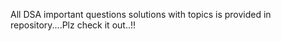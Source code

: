All DSA important questions solutions with topics is provided in repository....Plz check it out..!! 
